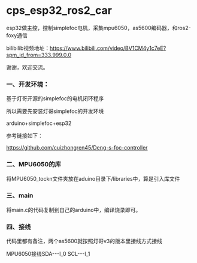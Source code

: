 # cps_esp32_ros2_car

esp32做主控，控制simplefoc电机，采集mpu6050，as5600编码器，和ros2-foxy通信

bilibilib视频地址：https://www.bilibili.com/video/BV1CM4y1c7eE?spm_id_from=333.999.0.0

谢谢，欢迎交流。

### **一、开发环境：**

基于灯哥开源的simplefoc的电机闭环程序

所以需要先安装灯哥simplefoc的开发环境

arduino+simplefoc+esp32

参考链接如下：

https://github.com/cuizhongren45/Deng-s-foc-controller

### 二、MPU6050的库

将MPU6050_tockn文件夹放在aduino目录下/libraries中，算是引入库文件

### 三、main

 将main.c的代码复制到自己的arduino中，编译烧录即可。

### 四、接线

代码里都有备注，两个as5600就按照灯哥v3的版本里接线方式接线

MPU6050接线SDA---I_0       SCL---I_1
